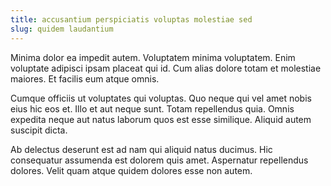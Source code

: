 ```yaml
---
title: accusantium perspiciatis voluptas molestiae sed
slug: quidem laudantium
---
```


Minima dolor ea impedit autem. Voluptatem minima voluptatem. Enim voluptate adipisci ipsam placeat qui id. Cum alias dolore totam et molestiae maiores. Et facilis eum atque omnis.

Cumque officiis ut voluptates qui voluptas. Quo neque qui vel amet nobis eius hic eos et. Illo et aut neque sunt. Totam repellendus quia. Omnis expedita neque aut natus laborum quos est esse similique. Aliquid autem suscipit dicta.

Ab delectus deserunt est ad nam qui aliquid natus ducimus. Hic consequatur assumenda est dolorem quis amet. Aspernatur repellendus dolores. Velit quam atque quidem dolores esse non autem.
